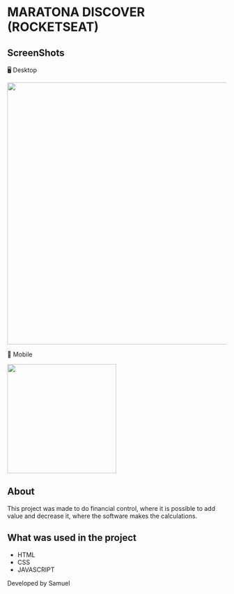# MARATONA DISCOVER (ROCKETSEAT)

## ScreenShots

🖥 Desktop

<img src="https://user-images.githubusercontent.com/61122752/130230446-ae088ba7-5df4-45e5-a6bd-45c0b6ebfaca.png" width="600">




📱 Mobile

<img src="https://user-images.githubusercontent.com/61122752/130236836-5922496e-88e3-4065-9296-e3e3fd047f7d.png" width="250">

## About

This project was made to do financial control, where it is possible to add value and decrease it, where the software makes the calculations.

## What was used in the project

* HTML
* CSS
* JAVASCRIPT

Developed by Samuel








